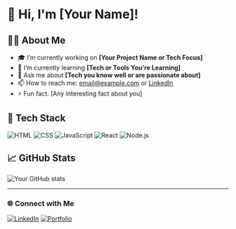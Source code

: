 # 👋 Hi, I'm [Your Name]!

## 🧑‍💻 About Me
- 🎓 I’m currently working on **[Your Project Name or Tech Focus]**
- 🌱 I’m currently learning **[Tech or Tools You're Learning]**
- 💬 Ask me about **[Tech you know well or are passionate about]**
- 📫 How to reach me: [email@example.com](mailto:email@example.com) or [LinkedIn](https://linkedin.com/in/yourprofile)
- ⚡ Fun fact: [Any interesting fact about you]

## 🚀 Tech Stack
![HTML](https://img.shields.io/badge/-HTML5-E34F26?style=flat&logo=html5&logoColor=white)
![CSS](https://img.shields.io/badge/-CSS3-1572B6?style=flat&logo=css3)
![JavaScript](https://img.shields.io/badge/-JavaScript-F7DF1E?style=flat&logo=javascript&logoColor=black)
![React](https://img.shields.io/badge/-React-61DAFB?style=flat&logo=react&logoColor=black)
![Node.js](https://img.shields.io/badge/-Node.js-339933?style=flat&logo=nodedotjs&logoColor=white)
<!-- Add or remove badges as needed -->

## 📈 GitHub Stats
![Your GitHub stats](https://github-readme-stats.vercel.app/api?username=your-username&show_icons=true&theme=radical)

---

### 🌐 Connect with Me
[![LinkedIn](https://img.shields.io/badge/-LinkedIn-blue?style=flat-square&logo=Linkedin&logoColor=white&link=https://linkedin.com/in/yourprofile)](https://linkedin.com/in/yourprofile)
[![Portfolio](https://img.shields.io/badge/-Portfolio-000?style=flat-square&logo=firefox&logoColor=white)](https://yourportfolio.com)
